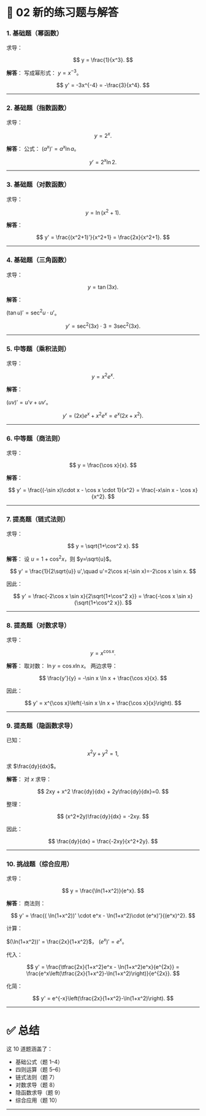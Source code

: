 # 📘 02 新的练习题与解答

### 1. 基础题（幂函数）

求导：

$$
y = \frac{1}{x^3}.
$$

**解答**：
写成幂形式： $y=x^{-3}$。

$$
y' = -3x^{-4} = -\frac{3}{x^4}.
$$

---

### 2. 基础题（指数函数）

求导：

$$
y = 2^x.
$$

**解答**：
公式： $(a^x)' = a^x \ln a$。

$$
y' = 2^x \ln 2.
$$

---

### 3. 基础题（对数函数）

求导：

$$
y = \ln(x^2+1).
$$

**解答**：

$$
y' = \frac{(x^2+1)'}{x^2+1} = \frac{2x}{x^2+1}.
$$

---

### 4. 基础题（三角函数）

求导：

$$
y = \tan(3x).
$$

**解答**：

$(\tan u)' = \sec^2 u \cdot u'$。

$$
y' = \sec^2(3x)\cdot 3 = 3\sec^2(3x).
$$

---

### 5. 中等题（乘积法则）

求导：

$$
y = x^2 e^x.
$$

**解答**：

$(uv)' = u'v + uv'$。

$$
y' = (2x)e^x + x^2 e^x = e^x(2x+x^2).
$$

---

### 6. 中等题（商法则）

求导：

$$
y = \frac{\cos x}{x}.
$$

**解答**：

$$
y' = \frac{(-\sin x)\cdot x - \cos x \cdot 1}{x^2}
= \frac{-x\sin x - \cos x}{x^2}.
$$

---

### 7. 提高题（链式法则）

求导：

$$
y = \sqrt{1+\cos^2 x}.
$$

**解答**：
设 $u=1+\cos^2 x$，则 $y=\sqrt{u}$。

$$
y' = \frac{1}{2\sqrt{u}} u',\quad u'=2\cos x(-\sin x)=-2\cos x \sin x.
$$

因此：

$$
y' = \frac{-2\cos x \sin x}{2\sqrt{1+\cos^2 x}}
= \frac{-\cos x \sin x}{\sqrt{1+\cos^2 x}}.
$$

---

### 8. 提高题（对数求导）

求导：

$$
y = x^{\cos x}.
$$

**解答**：
取对数： $\ln y = \cos x \ln x$。
两边求导：

$$
\frac{y'}{y} = -\sin x \ln x + \frac{\cos x}{x}.
$$

因此：

$$
y' = x^{\cos x}\left(-\sin x \ln x + \frac{\cos x}{x}\right).
$$

---

### 9. 提高题（隐函数求导）

已知：

$$
x^2y + y^2 = 1,
$$

求 $\frac{dy}{dx}$。

**解答**：
对 $x$ 求导：

$$
2xy + x^2 \frac{dy}{dx} + 2y\frac{dy}{dx}=0.
$$

整理：

$$
(x^2+2y)\frac{dy}{dx} = -2xy.
$$

因此：

$$
\frac{dy}{dx} = \frac{-2xy}{x^2+2y}.
$$

---

### 10. 挑战题（综合应用）

求导：

$$
y = \frac{\ln(1+x^2)}{e^x}.
$$

**解答**：
商法则：

$$
y' = \frac{( \ln(1+x^2))' \cdot e^x - \ln(1+x^2)\cdot (e^x)'}{(e^x)^2}.
$$

计算：

$(\ln(1+x^2))' = \frac{2x}{1+x^2}$， $(e^x)'=e^x$。

代入：

$$
y' = \frac{\tfrac{2x}{1+x^2}e^x - \ln(1+x^2)e^x}{e^{2x}}
= \frac{e^x\left(\tfrac{2x}{1+x^2}-\ln(1+x^2)\right)}{e^{2x}}.
$$

化简：

$$
y' = e^{-x}\left(\frac{2x}{1+x^2}-\ln(1+x^2)\right).
$$

---

# ✅ 总结

这 10 道题涵盖了：

* 基础公式（题 1–4）
* 四则运算（题 5–6）
* 链式法则（题 7）
* 对数求导（题 8）
* 隐函数求导（题 9）
* 综合应用（题 10）

---


